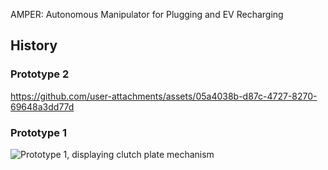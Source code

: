 AMPER: Autonomous Manipulator for Plugging and EV Recharging



## History


### Prototype 2

https://github.com/user-attachments/assets/05a4038b-d87c-4727-8270-69648a3dd77d

### Prototype 1

![Prototype 1, displaying clutch plate mechanism](media/prototype_1_clutch_test.jpg)
